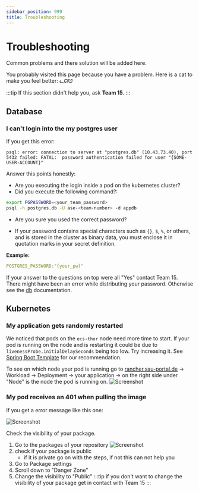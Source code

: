 ```yaml
---
sidebar_position: 999
title: Troubleshooting
---
```


# Troubleshooting

Common problems and there solution will be added here.

You probably visited this page because you have a problem. Here is a cat to make you feel better: ᓚᘏᗢ

:::tip
If this section didn't help you, ask **Team 15**.
:::

## Database

### I can't login into the my postgres user

If you get this error:

```
psql: error: connection to server at "postgres.db" (10.43.73.40), port 5432 failed: FATAL:  password authentication failed for user "{SOME-USER-ACCOUNT}"
```

Answer this points honestly:

- Are you executing the login inside a pod on the kubernetes cluster?
- Did you execute the following command?:

```bash
export PGPASSWORD=<your_team_password>
psql -h postgres.db -U ase-<team-number> -d appdb
```

- Are you sure you used the correct password?

- If your password contains special characters such as `{}`, `$`, `%`, or others, and is stored in the cluster as binary data, you must enclose it in quotation marks in your    secret definition.

**Example:**
```yaml
POSTGRES_PASSWORD:"{your_pw}"
```

If your answer to the questions on top were all "Yes" contact Team 15. There might have been an error while distributing your password. Otherwise see the [db](db) documentation.

## Kubernetes

### My application gets randomly restarted

We noticed that pods on the `ecs-thor` node need more time to start. If your pod is running on the node and is restarting it could be due to `livenessProbe.initialDelaySeconds` being too low. Try increasing it. See [Spring Boot Template](examples/kustomization-config/springboot-template) for our recommendation.

To see on which node your pod is running go to [rancher.sau-portal.de](https://rancher.sau-portal.de) -> Workload -> Deployment -> your application -> on the right side under "Node" is the node the pod is running on.
![Screenshot](/img/deployment/troubleshooting/see-pod-node.png)

### My pod receives an 401 when pulling the image

If you get a error message like this one:

![Screenshot](/img/deployment/troubleshooting/401-image-pull-unauthorized.png)

Check the visibility of your package.

1. Go to the packages of your repository
   ![Screenshot](/img/deployment/troubleshooting/change-package-visibility.png)
2. check if your package is public
   - if it is private go on with the steps, if not this can not help you
3. Go to Package settings
4. Scroll down to "Danger Zone"
5. Change the visibility to "Public"
   :::tip
   if you don't want to change the visibility of your package get in contact with Team 15
   :::
